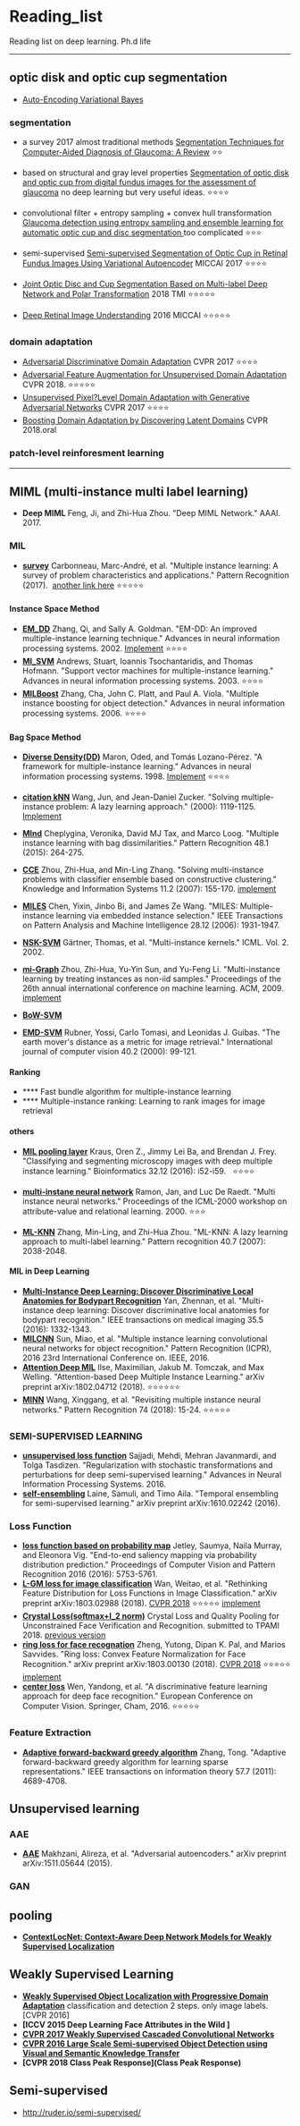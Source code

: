# Reading_list
Reading list on deep learning.  Ph.d life

***
## optic disk and optic cup segmentation
* [Auto-Encoding Variational Bayes](https://arxiv.org/pdf/1312.6114.pdf)
### segmentation
* a survey 2017 almost traditional methods [Segmentation Techniques for Computer-Aided Diagnosis of Glaucoma: A Review](https://link.springer.com/content/pdf/10.1007\%2F978-981-10-8569-7_18.pdf) :star::star:

* based on structural and gray level properties [Segmentation of optic disk and optic cup from digital fundus images for the assessment of glaucoma](https://ac.els-cdn.com/S1746809415001512/1-s2.0-S1746809415001512-main.pdf?_tid=28900699-9a58-4929-8c0c-6268f84bdaf4&acdnat=1529743095_1f81babc1977bd510cafed242e7f2ac3) no deep learning but very useful ideas. :star::star::star::star:

* convolutional filter + entropy sampling + convex hull transformation [Glaucoma detection using entropy sampling and ensemble learning for automatic optic cup and disc segmentation
](https://ac.els-cdn.com/S0895611116300775/1-s2.0-S0895611116300775-main.pdf?_tid=6678eb0e-7fcd-4a4e-89f6-fe8cad5730f4&acdnat=1529756396_01824474b64b63bab5be415a9f933f00) too complicated :star::star::star:

* semi-supervised [Semi-supervised Segmentation of Optic Cup in Retinal Fundus Images Using Variational Autoencoder](https://link.springer.com/content/pdf/10.1007\%2F978-3-319-66185-8_9.pdf) MICCAI 2017 :star::star::star::star:

* [Joint Optic Disc and Cup Segmentation Based on Multi-label Deep Network and Polar Transformation](https://ieeexplore.ieee.org/stamp/stamp.jsp?tp=&arnumber=8252743) 2018 TMI :star::star::star::star::star:
* [Deep Retinal Image Understanding](https://arxiv.org/pdf/1609.01103.pdf) 2016 MICCAI :star::star::star::star::star:



### domain adaptation
* [Adversarial Discriminative Domain Adaptation](http://openaccess.thecvf.com/content_cvpr_2017/papers/Tzeng_Adversarial_Discriminative_Domain_CVPR_2017_paper.pdf) CVPR 2017 :star::star::star::star:
* [Adversarial Feature Augmentation for Unsupervised Domain Adaptation](https://arxiv.org/abs/1711.08561) CVPR 2018. :star::star::star::star::star:
* [Unsupervised Pixel?Level Domain Adaptation with Generative Adversarial Networks](http://openaccess.thecvf.com/content_cvpr_2017/papers/Bousmalis_Unsupervised_Pixel-Level_Domain_CVPR_2017_paper.pdf) CVPR 2017  :star::star::star::star:
* [Boosting Domain Adaptation by Discovering Latent Domains](https://arxiv.org/abs/1805.01386) CVPR 2018.oral 



### patch-level reinforesment learning


***
## MIML (multi-instance multi label learning)
* **Deep MIML** Feng, Ji, and Zhi-Hua Zhou. "Deep MIML Network." AAAI. 2017.

### MIL
* **[survey](https://www.sciencedirect.com/science/article/pii/S0031320317304065)** Carbonneau, Marc-André, et al. "Multiple instance learning: A survey of problem characteristics and applications." Pattern Recognition (2017).  [another link here](https://arxiv.org/pdf/1612.03365.pdf) :star::star::star::star::star:
  
#### Instance Space Method
* **[EM_DD](http://papers.nips.cc/paper/1959-em-dd-an-improved-multiple-instance-learning-technique.pdf)** Zhang, Qi, and Sally A. Goldman. "EM-DD: An improved multiple-instance learning technique." Advances in neural information processing systems. 2002. [Implement](http://lamda.nju.edu.cn/code_MIL-Ensemble.ashx)
:star::star::star::star:
* **[MI_SVM](http://papers.nips.cc/paper/2232-support-vector-machines-for-multiple-instance-learning.pdf)** Andrews, Stuart, Ioannis Tsochantaridis, and Thomas Hofmann. "Support vector machines for multiple-instance learning." Advances in neural information processing systems. 2003. :star::star::star::star:
* **[MILBoost](http://papers.nips.cc/paper/2926-multiple-instance-boosting-for-object-detection.pdf)** Zhang, Cha, John C. Platt, and Paul A. Viola. "Multiple instance boosting for object detection." Advances in neural information processing systems. 2006. :star::star::star::star:
  
#### Bag Space Method
* **[Diverse Density(DD)](http://lis.csail.mit.edu/pubs/tlp/maron98framework.pdf)** Maron, Oded, and Tomás Lozano-Pérez. "A framework for multiple-instance learning." Advances in neural information processing systems. 1998. [Implement](http://lamda.nju.edu.cn/code_MIL-Ensemble.ashx) :star::star::star::star: 
* **[citation kNN](http://cogprints.org/2124/3/wang_ICML2000.pdf)** Wang, Jun, and Jean-Daniel Zucker. "Solving multiple-instance problem: A lazy learning approach." (2000): 1119-1125. [Implement](http://lamda.nju.edu.cn/code_MIL-Ensemble.ashx) 
* **[MInd](https://www.sciencedirect.com/science/article/pii/S0031320314002817)** Cheplygina, Veronika, David MJ Tax, and Marco Loog. "Multiple instance learning with bag dissimilarities." Pattern Recognition 48.1 (2015): 264-275.
* **[CCE](https://link.springer.com/content/pdf/10.1007%2Fs10115-006-0029-3.pdf)** Zhou, Zhi-Hua, and Min-Ling Zhang. "Solving multi-instance problems with classifier ensemble based on constructive clustering." Knowledge and Information Systems 11.2 (2007): 155-170. [implement](http://lamda.nju.edu.cn/code_CCE.ashx)

* **[MILES](http://ieeexplore.ieee.org/abstract/document/1717454/)** Chen, Yixin, Jinbo Bi, and James Ze Wang. "MILES: Multiple-instance learning via embedded instance selection." IEEE Transactions on Pattern Analysis and Machine Intelligence 28.12 (2006): 1931-1947.
* **[NSK-SVM](http://sci2s.ugr.es/keel/pdf/algorithm/congreso/2002-Gartner-ICML.pdf)** Gärtner, Thomas, et al. "Multi-instance kernels." ICML. Vol. 2. 2002.
* **[mi-Graph](http://citeseerx.ist.psu.edu/viewdoc/download?doi=10.1.1.149.6808&rep=rep1&type=pdf)** Zhou, Zhi-Hua, Yu-Yin Sun, and Yu-Feng Li. "Multi-instance learning by treating instances as non-iid samples." Proceedings of the 26th annual international conference on machine learning. ACM, 2009. [implement](http://lamda.nju.edu.cn/code_miGraph.ashx)
* **[BoW-SVM]()**
* **[EMD-SVM](https://link.springer.com/content/pdf/10.1023%2FA%3A1026543900054.pdf)** Rubner, Yossi, Carlo Tomasi, and Leonidas J. Guibas. "The earth mover's distance as a metric for image retrieval." International journal of computer vision 40.2 (2000): 99-121.

#### Ranking
* **** Fast bundle algorithm for multiple-instance learning
* **** Multiple-instance ranking: Learning to rank images for image retrieval

#### others
* **[MIL pooling layer](https://academic.oup.com/bioinformatics/article/32/12/i52/2288769)** Kraus, Oren Z., Jimmy Lei Ba, and Brendan J. Frey. "Classifying and segmenting microscopy images with deep multiple instance learning." Bioinformatics 32.12 (2016): i52-i59.   :star::star::star::star:

* **[ multi-instane neural network](https://lirias.kuleuven.be/bitstream/123456789/133224/1/31670.pdf)** Ramon, Jan, and Luc De Raedt. "Multi instance neural networks." Proceedings of the ICML-2000 workshop on attribute-value and relational learning. 2000. :star::star::star:



* **[ML-KNN](https://ac.els-cdn.com/S0031320307000027/1-s2.0-S0031320307000027-main.pdf?_tid=4aca996e-88bb-4a31-8efc-b590364adbd2&acdnat=1521359388_bb21b8697481230d67ebf257245dad8a)** Zhang, Min-Ling, and Zhi-Hua Zhou. "ML-KNN: A lazy learning approach to multi-label learning." Pattern recognition 40.7 (2007): 2038-2048.

#### MIL in Deep Learning
* **[Multi-Instance Deep Learning: Discover Discriminative Local Anatomies for Bodypart Recognition](http://ieeexplore.ieee.org/stamp/stamp.jsp?arnumber=7398101)** Yan, Zhennan, et al. "Multi-instance deep learning: Discover discriminative local anatomies for bodypart recognition." IEEE transactions on medical imaging 35.5 (2016): 1332-1343.
* **[MILCNN](https://arxiv.org/pdf/1610.03155.pdf)**  Sun, Miao, et al. "Multiple instance learning convolutional neural networks for object recognition." Pattern Recognition (ICPR), 2016 23rd International Conference on. IEEE, 2016.
* **[Attention Deep MIL](https://arxiv.org/pdf/1802.04712.pdf)** Ilse, Maximilian, Jakub M. Tomczak, and Max Welling. "Attention-based Deep Multiple Instance Learning." arXiv preprint arXiv:1802.04712 (2018). :star::star::star::star::star::star:
* **[MINN](https://ac.els-cdn.com/S0031320317303382/1-s2.0-S0031320317303382-main.pdf?_tid=a6cd7eba-7151-4cf6-9bae-7920c3e0ac75&acdnat=1521535813_58887e0c10d507eeab20ecc7e9b012e5)** Wang, Xinggang, et al. "Revisiting multiple instance neural networks." Pattern Recognition 74 (2018): 15-24.  :star::star::star::star::star:

### SEMI-SUPERVISED LEARNING
* **[unsupervised loss function](https://arxiv.org/pdf/1606.04586.pdf)** Sajjadi, Mehdi, Mehran Javanmardi, and Tolga Tasdizen. "Regularization with stochastic transformations and perturbations for deep semi-supervised learning." Advances in Neural Information Processing Systems. 2016. 
* **[self-ensembling](https://arxiv.org/pdf/1610.02242.pdf)** Laine, Samuli, and Timo Aila. "Temporal ensembling for semi-supervised learning." arXiv preprint arXiv:1610.02242 (2016).


### Loss Function
* **[loss function based on probability map](https://arxiv.org/abs/1804.01793)** Jetley, Saumya, Naila Murray, and Eleonora Vig. "End-to-end saliency mapping via probability distribution prediction." Proceedings of Computer Vision and Pattern Recognition 2016 (2016): 5753-5761. 
* **[L-GM loss for image classification](https://arxiv.org/abs/1803.02988)** Wan, Weitao, et al. "Rethinking Feature Distribution for Loss Functions in Image Classification." arXiv preprint arXiv:1803.02988 (2018). [CVPR 2018]() :star::star::star::star::star: [implement](https://github.com/WeitaoVan/L-GM-loss)
* **[Crystal Loss(softmax+l\_2 norm)](https://arxiv.org/pdf/1804.01159.pdf)** Crystal Loss and Quality Pooling for Unconstrained Face Verification and Recognition.  submitted to TPAMI 2018. [previous version](https://arxiv.org/abs/1703.09507)
* **[ring loss for face recognation](https://arxiv.org/abs/1803.00130)** Zheng, Yutong, Dipan K. Pal, and Marios Savvides. "Ring loss: Convex Feature Normalization for Face Recognition." arXiv preprint arXiv:1803.00130 (2018). [CVPR 2018]() :star::star::star::star::star: [implement](https://github.com/Paralysis/ringloss)
* **[center loss](https://ydwen.github.io/papers/WenECCV16.pdf)** Wen, Yandong, et al. "A discriminative feature learning approach for deep face recognition." European Conference on Computer Vision. Springer, Cham, 2016.   :star::star::star::star::star:

### Feature Extraction
* **[Adaptive forward-backward greedy algorithm](http://ieeexplore.ieee.org/abstract/document/5895111/)** Zhang, Tong. "Adaptive forward-backward greedy algorithm for learning sparse representations." IEEE transactions on information theory 57.7 (2011): 4689-4708. 
 
 
## Unsupervised learning
### AAE 
* **[AAE](https://arxiv.org/pdf/1511.05644.pdf)** Makhzani, Alireza, et al. "Adversarial autoencoders." arXiv preprint arXiv:1511.05644 (2015).

### GAN

## pooling
* **[ContextLocNet: Context-Aware Deep Network Models for Weakly Supervised Localization](https://link.springer.com/content/pdf/10.1007\%2F978-3-319-46454-1_22.pdf)**


## Weakly Supervised Learning
* **[Weakly Supervised Object Localization with Progressive Domain Adaptation](https://www.cv-foundation.org/openaccess/content_cvpr_2016/app/S15-30.pdf)** classification and detection 2 steps. only image labels. [CVPR 2016]
* **[ICCV 2015 Deep Learning Face Attributes in the Wild ]**
* **[CVPR 2017 Weakly Supervised Cascaded Convolutional Networks](http://openaccess.thecvf.com/content_cvpr_2017/papers/Diba_Weakly_Supervised_Cascaded_CVPR_2017_paper.pdf)**
* **[CVPR 2016 Large Scale Semi-supervised Object Detection using Visual and Semantic Knowledge Transfer](https://www.cv-foundation.org/openaccess/content_cvpr_2016/papers/Tang_Large_Scale_Semi-Supervised_CVPR_2016_paper.pdf)** 
* **[CVPR 2018 Class Peak Response](Class Peak Response)**


## Semi-supervised
* http://ruder.io/semi-supervised/
